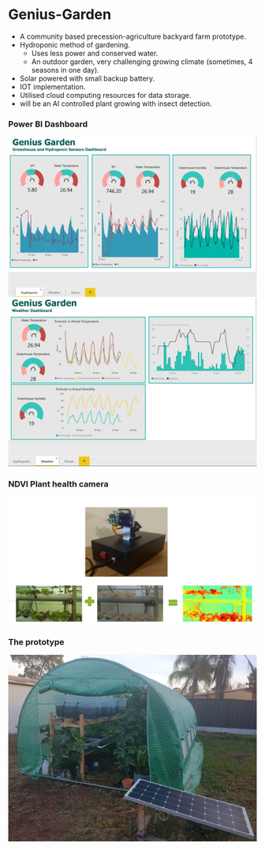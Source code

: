 # Genius-Garden
- A community based precession-agriculture backyard farm prototype.
- Hydroponic method of gardening.
    - Uses less power and conserved water.
    - An outdoor garden, very challenging growing climate (sometimes, 4 seasons in one day).
- Solar powered with small backup battery.
- IOT implementation.
- Utilised cloud computing resources for data storage.
- will be an AI controlled plant growing with insect detection.

### Power BI Dashboard
![Alt text](/images/dash1.jpg?raw=true "Genius Garden")
![Alt text](/images/dash2.jpg?raw=true "Genius Garden")

### NDVI Plant health camera
![Alt text](/images/ndvi.JPG?raw=true "ndvi")

### The prototype
![Alt text](/images/GG.jpg?raw=true "Genius Garden")
